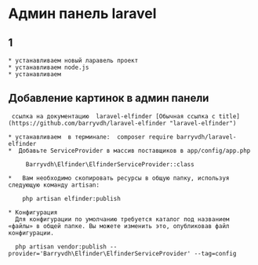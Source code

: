 # Админ панель laravel

 ## 1
    * устанавливаем новый ларавель проект
    * устанавливаем node.js
    * устанавливаем 
    
## Добавление картинок в админ панели 
     ссылка на документацию  laravel-elfinder [Обычная ссылка с title](https://github.com/barryvdh/laravel-elfinder "laravel-elfinder")
    
    * устанавливаем  в терминале:  composer require barryvdh/laravel-elfinder 
    *  Добавьте ServiceProvider в массив поставщиков в app/config/app.php
    
         Barryvdh\Elfinder\ElfinderServiceProvider::class   
      
    *   Вам необходимо скопировать ресурсы в общую папку, используя следующую команду artisan:
    
        php artisan elfinder:publish
    
    * Конфигурация
      Для конфигурации по умолчанию требуется каталог под названием «файлы» в общей папке. Вы можете изменить это, опубликовав файл конфигурации.
      
      php artisan vendor:publish --provider='Barryvdh\Elfinder\ElfinderServiceProvider' --tag=config    
